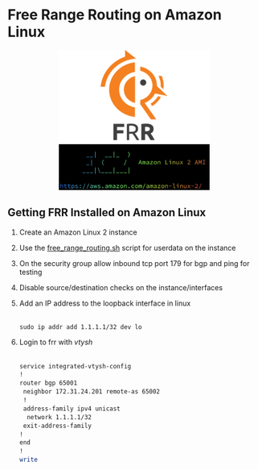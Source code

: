 # Free Range Routing on Amazon Linux

<p align="center">
<img src="images/frr_logo.png" width="300"> 
<br>
<img src="images/amznlinux.png" width="300">
</p>


## Getting FRR Installed on Amazon Linux

1. Create an Amazon Linux 2 instance
2. Use the [free_range_routing.sh](free_range_routing.sh) script for userdata on the instance
3. On the security group allow inbound tcp port 179 for bgp and ping for testing
4. Disable source/destination checks on the instance/interfaces
5. Add an IP address to the loopback interface in linux

    ``` console

    sudo ip addr add 1.1.1.1/32 dev lo

    ```

6. Login to frr with *vtysh*

    ``` bash

    service integrated-vtysh-config
    !
    router bgp 65001
     neighbor 172.31.24.201 remote-as 65002
     !
     address-family ipv4 unicast
      network 1.1.1.1/32
     exit-address-family
    !
    end
    !
    write

    ```
